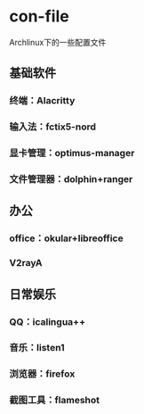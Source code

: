 # con-file
Archlinux下的一些配置文件
## 基础软件
### 终端：Alacritty
### 输入法：fctix5-nord
### 显卡管理：optimus-manager
### 文件管理器：dolphin+ranger

## 办公
### office：okular+libreoffice
### V2rayA

## 日常娱乐
### QQ：icalingua++
### 音乐：listen1
### 浏览器：firefox
### 截图工具：flameshot

